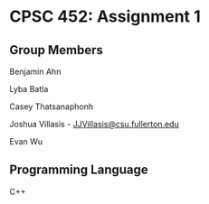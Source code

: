 # CPSC 452: Assignment 1

## Group Members

Benjamin Ahn

Lyba Batla  

Casey Thatsanaphonh  

Joshua Villasis - JJVillasis@csu.fullerton.edu  

Evan Wu

## Programming Language 

C++
